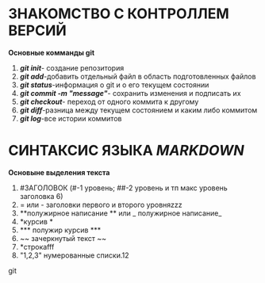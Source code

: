 # ЗНАКОМСТВО С КОНТРОЛЛЕМ ВЕРСИЙ

**Основные комманды git**

1. ***git init***- создание репозитория
2. ***git add***-добавить отдельный файл в область подготовленных файлов
3. ***git status***-информация о git  и о его текущем состоянии
4. ***git commit -m "message"***- сохранить изменения и подписать их
5. ***git checkout***- переход от одного коммита к другому
6. ***git diff***-разница между текущем состоянием и каким либо коммитом
7. ***git log***-все истории коммитов
# СИНТАКСИС ЯЗЫКА *MARKDOWN*

**Основыне выделения текста**

1) #ЗАГОЛОВОК (#-1 уровень; ##-2 уровень и тп макс уровень заголовка 6)
2) = или - заголовки первого и второго уровняzzz
3) **полужирное написание ** или _ полужирное написание_
4) *курсив *
5) *** полужир курсив *** 
6) ~~ зачеркнутый текст ~~
7) *строкаfff
8) "1,2,3" нумерованные списки.12

git 